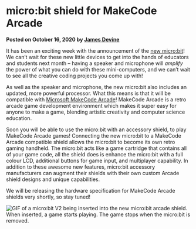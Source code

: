 # micro:bit shield for MakeCode Arcade

**Posted on October 16, 2020 by [James Devine](https://github.com/jamesadevine)**

It has been an exciting week with the announcement of the [new micro:bit](https://microbit.org/new-microbit/)! We can’t wait for these new little devices to get into the hands of educators and students next month – having a speaker and microphone will _amplify_ the power of what you can do with these mini-computers, and we can’t wait to see all the creative coding projects you come up with!

As well as the speaker and microphone, the new micro:bit also includes an updated, more powerful processor. What this means is that it will be compatible with [Microsoft MakeCode Arcade](https://arcade.makecode.com/)! MakeCode Arcade is a retro arcade game development environment which makes it super easy for anyone to make a game, blending artistic creativity and computer science education.

Soon you will be able to use the micro:bit with an accessory shield, to play MakeCode Arcade games! Connecting the new micro:bit to a MakeCode Arcade compatible shield allows the micro:bit to become its own retro gaming handheld.  The micro:bit acts like a game cartridge that contains all of your game code, all the shield does is enhance the micro:bit with a full colour LCD, additional buttons for game input, and multiplayer capability. In addition to these awesome new features, micro:bit accessory manufacturers can augment their shields with their own custom Arcade shield designs and unique capabilities.

We will be releasing the hardware specification for MakeCode Arcade shields very shortly, so stay tuned!

![GIF of a micro:bit V2 being inserted into the new micro:bit arcade shield. When inserted, a game starts playing. The game stops when the micro:bit is removed.](/static/blog/microbit/arcade-shield.gif)